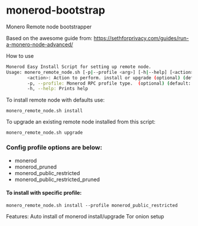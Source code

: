 # monerod-bootstrap
Monero Remote node bootstrapper

Based on the awesome guide from: https://sethforprivacy.com/guides/run-a-monero-node-advanced/

How to use
```bash
Monerod Easy Install Script for setting up remote node.
Usage: monero_remote_node.sh [-p|--profile <arg>] [-h|--help] [<action>]
        <action>: Action to perform. install or upgrade (optional) (default: 'install')
        -p, --profile: Monerod RPC profile type.  (optional) (default: 'monerod_public_restricted_pruned')
        -h, --help: Prints help
```

To install remote node with defaults use:
```
monero_remote_node.sh install
```

To upgrade an existing remote node installed from this script:
```
monero_remote_node.sh upgrade
```

### Config profile options are below:
- monerod    
- monerod_pruned    
- monerod_public_restricted    
- monerod_public_restricted_pruned      


#### To install with specific profile:
```
monero_remote_node.sh install --profile monerod_public_restricted
```

Features:
Auto install of monerod install/upgrade
Tor onion setup
